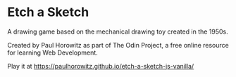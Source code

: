 # Etch a Sketch

A drawing game based on the mechanical drawing toy created in the 1950s.

Created by Paul Horowitz as part of The Odin Project, a free online resource for learning Web Development.

Play it at https://paulhorowitz.github.io/etch-a-sketch-js-vanilla/
